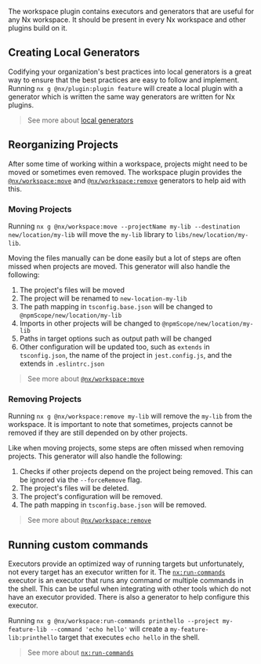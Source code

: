 The workspace plugin contains executors and generators that are useful for any Nx workspace. It should be present in every Nx workspace and other plugins build on it.

## Creating Local Generators

Codifying your organization's best practices into local generators is a great way to ensure that the best practices are easy to follow and implement. Running `nx g @nx/plugin:plugin feature` will create a local plugin with a generator which is written the same way generators are written for Nx plugins.

> See more about [local generators](/plugins/generators/local-generators)

## Reorganizing Projects

After some time of working within a workspace, projects might need to be moved or sometimes even removed.
The workspace plugin provides the [`@nx/workspace:move`](/packages/workspace/generators/move) and [`@nx/workspace:remove`](/packages/workspace/generators/remove) generators to help aid with this.

### Moving Projects

Running `nx g @nx/workspace:move --projectName my-lib --destination new/location/my-lib` will move the `my-lib` library to `libs/new/location/my-lib`.

Moving the files manually can be done easily but a lot of steps are often missed when projects are moved. This generator will also handle the following:

1. The project's files will be moved
2. The project will be renamed to `new-location-my-lib`
3. The path mapping in `tsconfig.base.json` will be changed to `@npmScope/new/location/my-lib`
4. Imports in other projects will be changed to `@npmScope/new/location/my-lib`
5. Paths in target options such as output path will be changed
6. Other configuration will be updated too, such as `extends` in `tsconfig.json`, the name of the project in `jest.config.js`, and the extends in `.eslintrc.json`

> See more about [`@nx/workspace:move`](/packages/workspace/generators/move)

### Removing Projects

Running `nx g @nx/workspace:remove my-lib` will remove the `my-lib` from the workspace. It is important to note that sometimes, projects cannot be removed if they are still depended on by other projects.

Like when moving projects, some steps are often missed when removing projects. This generator will also handle the following:

1. Checks if other projects depend on the project being removed. This can be ignored via the `--forceRemove` flag.
2. The project's files will be deleted.
3. The project's configuration will be removed.
4. The path mapping in `tsconfig.base.json` will be removed.

> See more about [`@nx/workspace:remove`](/packages/workspace/generators/remove)

## Running custom commands

Executors provide an optimized way of running targets but unfortunately, not every target has an executor written for it. The [`nx:run-commands`](/packages/nx/executors/run-commands) executor is an executor that runs any command or multiple commands in the shell. This can be useful when integrating with other tools which do not have an executor provided. There is also a generator to help configure this executor.

Running `nx g @nx/workspace:run-commands printhello --project my-feature-lib --command 'echo hello'` will create a `my-feature-lib:printhello` target that executes `echo hello` in the shell.

> See more about [`nx:run-commands`](/packages/nx/executors/run-commands)
